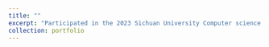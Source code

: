 ```yaml
---
title: ""
excerpt: "Participated in the 2023 Sichuan University Computer science Top-notch Talents Annual Conference (2023 TTAC), December 2023.<br/><img src='/images/TTAC1.png'><img src='/images/TTAC2.png'>"
collection: portfolio
---
```

